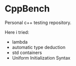 # CppBench
Personal c++ testing repository.

Here i tried:
* lambda
* automatic type deduction
* std containers
* Uniform Initialization Syntax